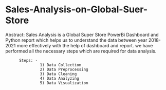 # Sales-Analysis-on-Global-Suer-Store

Abstract: 
          Sales Analysis is a Global Super Store PowerBi Dashboard and Python report which helps us to understand the data between year 2018-2021 more effectively with             the help of dashboard and report. we have performed all the necessary steps which are required for data analysis. 
          
          Steps: - 
                   1) Data Collection 
                   2) Data Preprocessing 
                   3) Data Cleaning 
                   4) Data Analyzing 
                   5) Data Visualization
